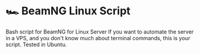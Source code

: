 # 🏎️ BeamNG Linux Script

Bash script for BeamNG for Linux Server
If you want to automate the server in a VPS, and you don't know much about
terminal commands, this is your script. Tested in Ubuntu.